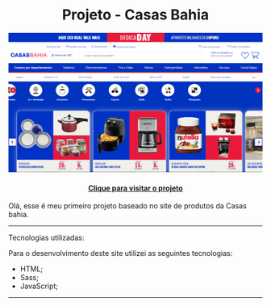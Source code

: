 <h1 align="center">
    Projeto - Casas Bahia
</h1>

![Resultado do projeto](assets/image/preview.png)

<h4 align="center"><a href="https://projeto-replica-casasbahia.netlify.app">Clique para visitar o projeto</a></h4>

Olá, esse é meu primeiro projeto baseado no site de produtos da Casas bahia.

---

Tecnologias utilizadas:

Para o desenvolvimento deste site utilizei as seguintes tecnologias:

- HTML;
- Sass;
- JavaScript;

---
